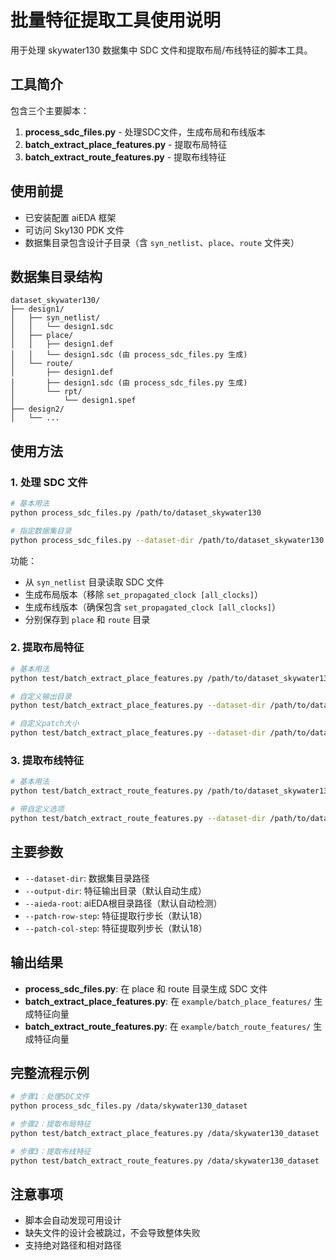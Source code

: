 # 批量特征提取工具使用说明

用于处理 skywater130 数据集中 SDC 文件和提取布局/布线特征的脚本工具。

## 工具简介

包含三个主要脚本：

1. **process_sdc_files.py** - 处理SDC文件，生成布局和布线版本
2. **batch_extract_place_features.py** - 提取布局特征
3. **batch_extract_route_features.py** - 提取布线特征

## 使用前提

- 已安装配置 aiEDA 框架
- 可访问 Sky130 PDK 文件
- 数据集目录包含设计子目录（含 `syn_netlist`、`place`、`route` 文件夹）

## 数据集目录结构

```
dataset_skywater130/
├── design1/
│   ├── syn_netlist/
│   │   └── design1.sdc
│   ├── place/
│   │   ├── design1.def
│   │   └── design1.sdc (由 process_sdc_files.py 生成)
│   └── route/
│       ├── design1.def
│       ├── design1.sdc (由 process_sdc_files.py 生成)
│       └── rpt/
│           └── design1.spef
├── design2/
│   └── ...
```

## 使用方法

### 1. 处理 SDC 文件

```bash
# 基本用法
python process_sdc_files.py /path/to/dataset_skywater130

# 指定数据集目录
python process_sdc_files.py --dataset-dir /path/to/dataset_skywater130
```

功能：
- 从 `syn_netlist` 目录读取 SDC 文件
- 生成布局版本（移除 `set_propagated_clock [all_clocks]`）
- 生成布线版本（确保包含 `set_propagated_clock [all_clocks]`）
- 分别保存到 `place` 和 `route` 目录

### 2. 提取布局特征

```bash
# 基本用法
python test/batch_extract_place_features.py /path/to/dataset_skywater130

# 自定义输出目录
python test/batch_extract_place_features.py --dataset-dir /path/to/dataset --output-dir /path/to/output

# 自定义patch大小
python test/batch_extract_place_features.py --dataset-dir /path/to/dataset --patch-row-step 18 --patch-col-step 18
```

### 3. 提取布线特征

```bash
# 基本用法
python test/batch_extract_route_features.py /path/to/dataset_skywater130

# 带自定义选项
python test/batch_extract_route_features.py --dataset-dir /path/to/dataset --output-dir /path/to/output --patch-row-step 24
```

## 主要参数

- `--dataset-dir`: 数据集目录路径
- `--output-dir`: 特征输出目录（默认自动生成）
- `--aieda-root`: aiEDA根目录路径（默认自动检测）
- `--patch-row-step`: 特征提取行步长（默认18）
- `--patch-col-step`: 特征提取列步长（默认18）

## 输出结果

- **process_sdc_files.py**: 在 place 和 route 目录生成 SDC 文件
- **batch_extract_place_features.py**: 在 `example/batch_place_features/` 生成特征向量
- **batch_extract_route_features.py**: 在 `example/batch_route_features/` 生成特征向量

## 完整流程示例

```bash
# 步骤1：处理SDC文件
python process_sdc_files.py /data/skywater130_dataset

# 步骤2：提取布局特征
python test/batch_extract_place_features.py /data/skywater130_dataset

# 步骤3：提取布线特征
python test/batch_extract_route_features.py /data/skywater130_dataset
```

## 注意事项

- 脚本会自动发现可用设计
- 缺失文件的设计会被跳过，不会导致整体失败
- 支持绝对路径和相对路径